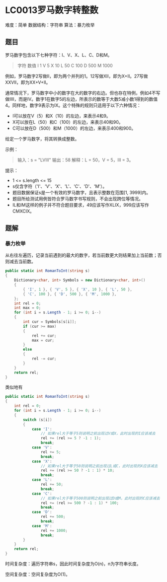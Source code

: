# LC0013罗马数字转整数

难度：简单
数据结构：字符串
算法：暴力枚举

## 题目

罗马数字包含以下七种字符：I、V、X、L、C、D和M。

> 字符  数值
> I     1
> V     5
> X     10
> L     50
> C     100
> D     500
> M     1000

例如，罗马数字2写做II，即为两个并列的1。12写做XII，即为X+II。27写做XXVII，即为XX+V+II。

通常情况下，罗马数字中小的数字在大的数字的右边。但也存在特例，例如4不写做IIII，而是IV。数字1在数字5的左边，所表示的数等于大数5减小数1得到的数值4。同样地，数字9表示为IX。这个特殊的规则只适用于以下六种情况：

- I可以放在V（5）和X（10）的左边，来表示4和9。
- X可以放在L（50）和C（100）的左边，来表示40和90。 
- C可以放在D（500）和M（1000）的左边，来表示400和900。

给定一个罗马数字，将其转换成整数。

示例：

> 输入：s = "LVIII"
> 输出：58
> 解释：L = 50，V = 5，III = 3。

提示：

- 1 &lt;= s.length &lt;= 15
- s仅含字符（'I'、'V'、'X'、'L'、'C'、'D'、'M'）。
- 题目数据保证s是一个有效的罗马数字，且表示整数在范围[1, 3999]内。
- 题目所给测试用例皆符合罗马数字书写规则，不会出现跨位等情况。
- IL和IM这样的例子并不符合题目要求，49应该写作XLIX，999应该写作CMXCIX。

## 题解

### 暴力枚举

从右往左遍历，记录当前遇到的最大的数字，若当前数更大则结果加上当前数；否则减去当前数。

``` csharp
public static int RomanToInt(string s)
{
    Dictionary<char, int> Symbols = new Dictionary<char, int>()
    {
        { 'I', 1 }, { 'V', 5 }, { 'X', 10 }, { 'L', 50 },
        { 'C', 100 }, { 'D', 500 }, { 'M', 1000 },
    };
    int rel = 0;
    int max = 0;
    for (int i = s.Length - 1; i >= 0; i--)
    {
        int cur = Symbols[s[i]];
        if (cur >= max)
        {
            rel += cur;
            max = cur;
        }
        else
        {
            rel -= cur;
        }
    }
    return rel;
}
```

类似地有

``` csharp
public static int RomanToInt(string s)
{
    int rel = 0;
    for (int i = s.Length - 1; i >= 0; i--)
    {
        switch (s[i])
        {
            case 'I':
                // 如果rel大于等于5则说明之前出现过V或X，此时出现的I应该减去
                rel += (rel >= 5 ? -1 : 1);
                break;
            case 'V':
                rel += 5;
                break;
            case 'X':
                // 如果rel大于等于50则说明之前出现过L或C，此时出现的X应该减去
                rel += (rel >= 50 ? -1 : 1) * 10;
                break;
            case 'L':
                rel += 50;
                break;
            case 'C':
                // 如果rel大于等于500则说明之前出现过D或M，此时出现的C应该减去
                rel += (rel >= 500 ? -1 : 1) * 100;
                break;
            case 'D':
                rel += 500;
                break;
            case 'M':
                rel += 1000;
                break;
        }
    }
    return rel;
}
```

时间复杂度：遍历字符串s，因此时间复杂度为O(n)，n为字符串长度。

空间复杂度：空间复杂度为O(1)。